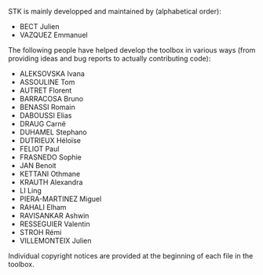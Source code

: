 STK is mainly developped and maintained by (alphabetical order):

 * BECT Julien
 * VAZQUEZ Emmanuel

The following people have helped develop the toolbox in various ways
(from providing ideas and bug reports to actually contributing code):

 * ALEKSOVSKA Ivana
 * ASSOULINE Tom
 * AUTRET Florent
 * BARRACOSA Bruno
 * BENASSI Romain
 * DABOUSSI Elias
 * DRAUG Carnë
 * DUHAMEL Stephano
 * DUTRIEUX Héloïse
 * FELIOT Paul
 * FRASNEDO Sophie
 * JAN Benoit
 * KETTANI Othmane
 * KRAUTH Alexandra
 * LI Ling
 * PIERA-MARTINEZ Miguel
 * RAHALI Elham
 * RAVISANKAR Ashwin
 * RESSEGUIER Valentin
 * STROH Rémi
 * VILLEMONTEIX Julien

Individual copyright notices are provided at the beginning of each
file in the toolbox.
